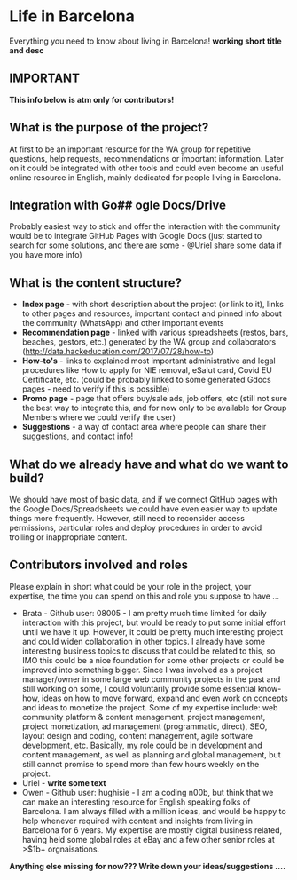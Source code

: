 # Life in Barcelona
Everything you need to know about living in Barcelona! __working short title and desc__

## IMPORTANT
**This info below is atm only for contributors!**

## What is the purpose of the project?
At first to be an important resource for the WA group for repetitive questions, help requests, recommendations or important information. Later on it could be integrated with other tools and could even become an useful online resource in English, mainly dedicated for people living in Barcelona.

## Integration with Go## ogle Docs/Drive
Probably easiest way to stick and offer the interaction with the community would be to integrate GitHub Pages with Google Docs (just started to search for some solutions, and there are some - @Uriel share some data if you have more info)

## What is the content structure?
* **Index page** - with short description about the project (or link to it), links to other pages and resources, important contact and pinned info about the community (WhatsApp) and other important events
* **Recommendation page** - linked with various spreadsheets (restos, bars, beaches, gestors, etc.) generated by the WA group and collaborators (http://data.hackeducation.com/2017/07/28/how-to)
* **How-to's** - links to explained most important administrative and legal procedures like How to apply for NIE removal, eSalut card, Covid EU Certificate, etc. (could be probably linked to some generated Gdocs pages - need to verify if this is possible)
* **Promo page** - page that offers buy/sale ads, job offers, etc (still not sure the best way to integrate this, and for now only to be available for Group Members where we could verify the user)
* **Suggestions** - a way of contact area where people can share their suggestions, and contact info!

## What do we already have and what do we want to build?
We should have most of basic data, and if we connect GitHub pages with the Google Docs/Spreadsheets we could have even easier way to update things more frequently. However, still need to reconsider access permissions, particular roles and deploy procedures in order to avoid trolling or inappropriate content. 

## Contributors involved and roles
Please explain in short what could be your role in the project, your expertise, the time you can spend on this and role you suppose to have ...

* Brata - Github user: 08005  - I am pretty much time limited for daily interaction with this project, but would be ready to put some initial effort until we have it up. However, it could be pretty much interesting project and could widen collaboration in other topics. I already have some interesting business topics to discuss that could be related to this, so IMO this could be a nice foundation for some other projects or could be improved into something bigger. Since I was involved as a project manager/owner in some large web community projects in the past and still working on some, I could voluntarily provide some essential know-how, ideas on how to move forward, expand and even work on concepts and ideas to monetize the project. Some of my expertise include: web community platform & content management, project management, project monetization, ad management (programmatic, direct), SEO, layout design and coding, content management, agile software development, etc. Basically, my role could be in development and content management, as well as planning and global management, but still cannot promise to spend more than few hours weekly on the project.
* Uriel - __write some text__
* Owen - Github user: hughisie - I am a coding n00b, but think that we can make an interesting resource for English speaking folks of Barcelona. I am always filled with a million ideas, and would be happy to help whenever required with content and insights from living in Barcelona for 6 years. My expertise are mostly digital business related, having held some global roles at eBay and a few other senior roles at >$1b+ orgnaisations.

__Anything else missing for now??? Write down your ideas/suggestions ....__
